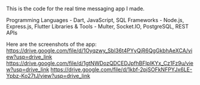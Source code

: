 This is the code for the real time messaging app I made.

Programming Languages - Dart, JavaScript, SQL
Frameworks - Node.js, Express.js, Flutter
Libraries & Tools - Multer, Socket.IO, PostgreSQL, REST APIs

Here are the screenshots of the app:
https://drive.google.com/file/d/1Oyqzwy_Sbl36t4PYyQjR6QgGkbhAeXCA/view?usp=drive_link
https://drive.google.com/file/d/1gtNWDozQDCEDJpfhBFlpIKYx_Cz1Fz9u/view?usp=drive_link
https://drive.google.com/file/d/1kbf-2pjSOFkNFPYJx6LE-Ypbz-Ko27tJ/view?usp=drive_link
